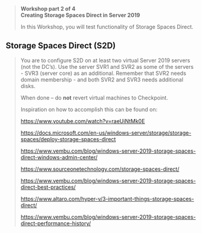 >   **Workshop part 2 of 4**  
>   **Creating Storage Spaces Direct in Server 2019**
>
>   In this Workshop, you will test functionality of Storage Spaces Direct.
>
Storage Spaces Direct (S2D)
---------------------------
>
>   You are to configure S2D on at least two virtual Server 2019 servers (not
>   the DC’s). Use the server SVR1 and SVR2 as some of the servers - SVR3 (server core) as an additional.
>   Remember that SVR2 needs domain membership - and both SVR2 and SVR3 needs additional disks.
>
>   When done – do **not** revert virtual machines to Checkpoint.
>
>   Inspiration on how to accomplish this can be found on:  
>
>   <https://www.youtube.com/watch?v=raeUiNtMk0E>
>
>   <https://docs.microsoft.com/en-us/windows-server/storage/storage-spaces/deploy-storage-spaces-direct>
>
>   <https://www.vembu.com/blog/windows-server-2019-storage-spaces-direct-windows-admin-center/>
>
>   <https://www.sourceonetechnology.com/storage-spaces-direct/>
>
>   <https://www.vembu.com/blog/windows-server-2019-storage-spaces-direct-best-practices/>
>
>   <https://www.altaro.com/hyper-v/3-important-things-storage-spaces-direct/>
>
>   <https://www.vembu.com/blog/windows-server-2019-storage-spaces-direct-performance-history/>
>
